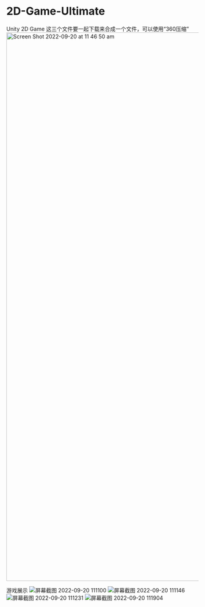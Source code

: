 # 2D-Game-Ultimate
Unity 2D Game
这三个文件要一起下载来合成一个文件，可以使用“360压缩”
<img width="1440" alt="Screen Shot 2022-09-20 at 11 46 50 am" src="https://user-images.githubusercontent.com/89437157/191149384-e85c3dd4-eaec-4371-8b4b-016e3c6e5e6b.png">

游戏展示
![屏幕截图 2022-09-20 111100](https://user-images.githubusercontent.com/89437157/191146776-a3327997-24f6-4756-89b1-4aa9fa6e3b2f.png)
![屏幕截图 2022-09-20 111146](https://user-images.githubusercontent.com/89437157/191146781-3b865de2-0aa3-40b0-b774-f9a01291fd5d.png)
![屏幕截图 2022-09-20 111231](https://user-images.githubusercontent.com/89437157/191146783-a28c2cf8-0b79-4b53-bf57-236f3f68a1bc.png)
![屏幕截图 2022-09-20 111904](https://user-images.githubusercontent.com/89437157/191146784-39e942c6-2e3f-4826-b269-bd9fff9e9ff5.png)
